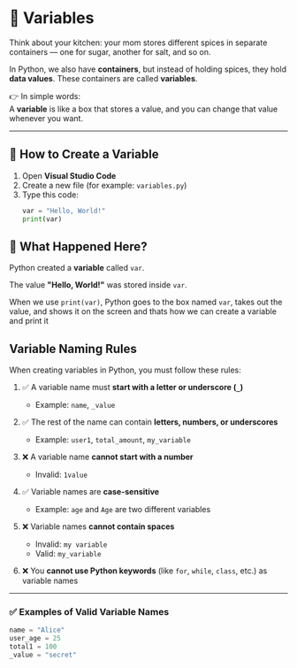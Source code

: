 # 🫙 Variables  

Think about your kitchen: your mom stores different spices in separate containers — one for sugar, another for salt, and so on.  

In Python, we also have **containers**, but instead of holding spices, they hold **data values**. These containers are called **variables**.  

👉 In simple words:  
A **variable** is like a box that stores a value, and you can change that value whenever you want.  

---

## 🔹 How to Create a Variable  
1. Open **Visual Studio Code**  
2. Create a new file (for example: `variables.py`)  
3. Type this code:  
   ```python
   var = "Hello, World!"
   print(var)
## 🔎 What Happened Here?
Python created a **variable** called `var`.

The value **"Hello, World!"** was stored inside `var`.

When we use `print(var)`, Python goes to the box named `var`, takes out the value, and shows it on the screen and thats how we can create a variable and print it

## Variable Naming Rules
When creating variables in Python, you must follow these rules:  

1. ✅ A variable name must **start with a letter or underscore (`_`)**  
   - Example: `name`, `_value`  

2. ✅ The rest of the name can contain **letters, numbers, or underscores**  
   - Example: `user1`, `total_amount`, `my_variable`  

3. ❌ A variable name **cannot start with a number**  
   - Invalid: `1value`  

4. ✅ Variable names are **case-sensitive**  
   - Example: `age` and `Age` are two different variables  

5. ❌ Variable names **cannot contain spaces**  
   - Invalid: `my variable`  
   - Valid: `my_variable`  

6. ❌ You **cannot use Python keywords** (like `for`, `while`, `class`, etc.) as variable names  

---

### ✅ Examples of Valid Variable Names  
```python
name = "Alice"
user_age = 25
total1 = 100
_value = "secret"
